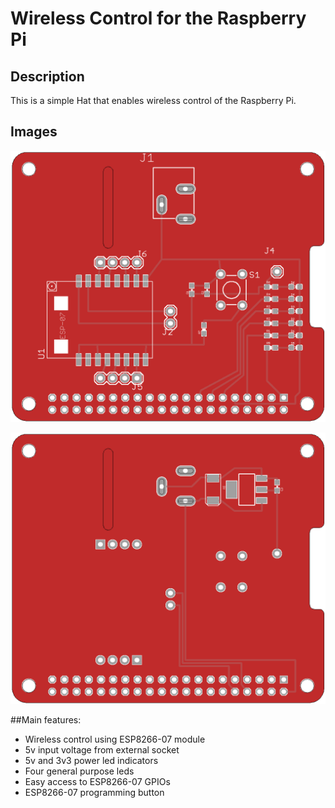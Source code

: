 # Wireless Control for the Raspberry Pi

## Description
This is a simple Hat that enables wireless control of the Raspberry Pi.

## Images

![PCB-Top](images/pcb_top.png)

![PCB-Bottom](images/pcb_bottom.png)

##Main features:
- Wireless control using ESP8266-07 module
- 5v input voltage from external socket 
- 5v and 3v3 power led indicators
- Four general purpose leds
- Easy access to ESP8266-07 GPIOs 
- ESP8266-07 programming button
